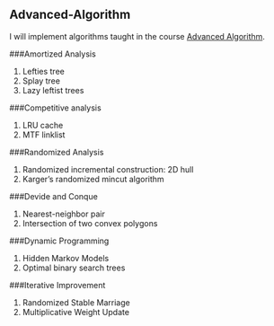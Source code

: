 ## Advanced-Algorithm
I will implement algorithms taught in the course [Advanced Algorithm](http://lcbb.epfl.ch/algs16/).

###Amortized Analysis
1. Lefties tree
2. Splay tree
3. Lazy leftist trees

###Competitive analysis
1. LRU cache
2. MTF linklist

###Randomized Analysis
1. Randomized incremental construction: 2D hull
2. Karger’s randomized mincut algorithm

###Devide and Conque
1. Nearest-neighbor pair
2. Intersection of two convex polygons

###Dynamic Programming
1. Hidden Markov Models
2. Optimal binary search trees

###Iterative Improvement
1. Randomized Stable Marriage
2. Multiplicative Weight Update